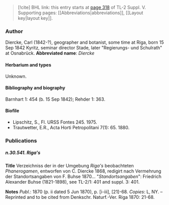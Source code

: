 > [!cite] BHL link: this entry starts at [page 318](https://www.biodiversitylibrary.org/page/33259364) of TL-2 Suppl. V.
> Supporting pages: [[Abbreviations|abbreviations]], [[Layout key|layout key]].

### Author

Diercke, Carl (1842-?), geographer and botanist, some time at Riga, born 15 Sep 1842 Kyritz, seminar director Stade, later "Regierungs- und Schulrath" at Osnabrück. 
**Abbreviated name**: *Diercke*

#### Herbarium and types

Unknown.

#### Bibliography and biography

Barnhart 1: 454 (b. 15 Sep 1842); Rehder 1: 363.

#### Biofile

- Lipschitz, S., Fl. URSS Fontes 245. 1975.
- Trautwetter, E.R., Acta Horti Petropolitani 7(1): 65. 1880.

### Publications

##### n.30.541. Riga's

**Title**
Verzeichniss der in der Umgebung *Riga's* beobachteten *Phanerogamen*, entworfen von C. Diercke 1868, redigirt nach Vermehrung der Standortsangaben von F. Buhse 1870... "*Standortsangaben*": Friedrich Alexander Buhse (1821-1898), see TL-2/1: 401 and suppl. 3: 401.

**Notes**
*Publ*.: 1870 (p. ii dated 5 Jun 1870), p. \[i-iii\], \[21\]-68. *Copies*: L, NY. – Reprinted and to be cited from Denkschr. Naturf.-Ver. Riga 1870: 21-68.

